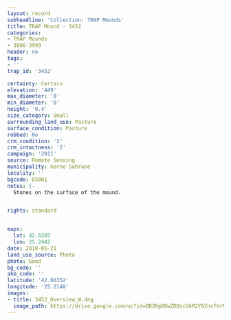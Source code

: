 ```yaml
---
layout: record
subheadline: 'Collection: TRAP Mounds'
title: TRAP Mound - 3452
categories:
- TRAP Mounds
- 3000-3999
header: no
tags:
- ''
trap_id: '3452'

certainty: Certain
elevation: '449'
max_diameter: '8'
min_diameter: '8'
height: '0.4'
size_category: Small
surrounding_land_use: Pasture
surface_condition: Pasture
robbed: No
crm_condition: '2'
crm_intactness: '2'
campaign: '2011'
source: Remote Sensing
municipality: Gorno Sahrane
locality: ''
bgcode: DS001
notes: |-
  Stones on the surface of the mound.


rights: standard


maps:
  lat: 42.6285
  lon: 25.2442
date: 2018-05-21
land_use_source: Photo
photo: Good
bg_code: ''
akb_code: ''
latitude: '42.66352'
longitude: '25.2148'
images:
- title: 3452_Overview_W.dng
  image_path: https://drive.google.com/uc?id=0B3Rg88wZDQscVkM2Y0ZncFVrMVE
---
```

